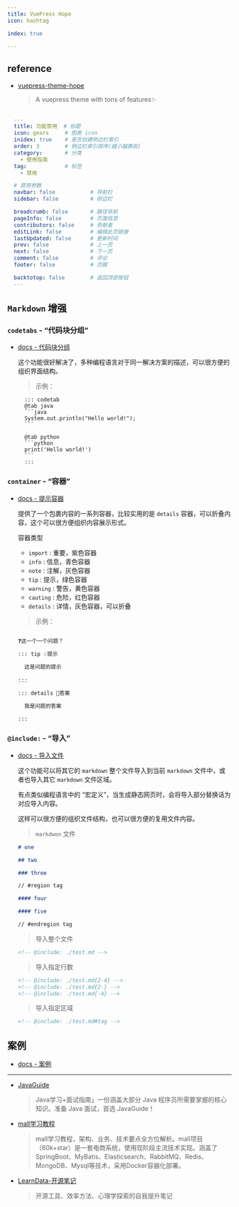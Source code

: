 ```yaml
---
title: VuePress Hope
icon: hashtag

index: true

---
```


<!-- more -->

## reference

- [vuepress-theme-hope](https://github.com/vuepress-theme-hope/vuepress-theme-hope)
  > A vuepress theme with tons of features✨

##

```yml
  ---
  title: 功能禁用  # 标题
  icon: gears     # 图表 icon
  inidex: true    # 是否创建侧边栏索引     
  order: 3        # 侧边栏索引排序(越小越靠前)
  category:       # 分类
    - 使用指南
  tag:            # 标签
    - 禁用

  # 禁用参数
  navbar: false           # 导航栏       
  sidebar: false          # 侧边栏

  breadcrumb: false       # 路径导航
  pageInfo: false         # 页面信息
  contributors: false     # 贡献者
  editLink: false         # 编辑此页链接
  lastUpdated: false      # 更新时间
  prev: false             # 上一页
  next: false             # 下一页
  comment: false          # 评论
  footer: false           # 页脚

  backtotop: false        # 返回顶部按钮
  ---
  ```

## `Markdown` 增强 

### `codetabs` - “代码块分组”

- [docs - 代码块分组](https://theme-hope.vuejs.press/zh/guide/markdown/code-tabs.html)

  这个功能很好解决了，多种编程语言对于同一解决方案的描述，可以很方便的组织界面结构。
  
  > 示例：
  
        ::: codetab
        @tab java
        ```java
        System.out.println("Hello world!");
        ```
  
        @tab python
        ```python
        print('Hello world!')
        ```
        :::

 
### `container` - “容器”

- [docs - 提示容器](https://theme-hope.vuejs.press/zh/guide/markdown/hint.html)

  提供了一个包裹内容的一系列容器，比较实用的是 `details` 容器，可以折叠内容，这个可以很方便组织内容展示形式。
  
  容器类型
  
  - `import` : 重要，紫色容器
  - `info` : 信息，青色容器
  - `note` : 注解，灰色容器
  - `tip` : 提示，绿色容器
  - `warning` : 警告，黄色容器
  - `cauting` : 危险，红色容器
  - `details` : 详情，灰色容器，可以折叠
  
  > 示例：
  
  ```md
  
  ❓这一个一个问题？
  
  ::: tip 💡提示
   
    这是问题的提示
   
  :::
  
  ::: details 💯答案
  
    我是问题的答案
  
  :::
  ```

### `@include:` - “导入”

- [docs - 导入文件](https://theme-hope.vuejs.press/zh/guide/markdown/include.html)

  这个功能可以将其它的 `markdown` 整个文件导入到当前 `markdown` 文件中，或者也导入其它 `markdown` 文件区域。
  
  有点类似编程语言中的 “宏定义”，当生成静态网页时，会将导入部分替换话为对应导入内容。
  
  这样可以很方便的组织文件结构，也可以很方便的复用文件内容。

  > `markdwon` 文件
  
  ```md test.md
  # one
  
  ## two
  
  ### three
  
  // #region tag
  
  #### four
  
  #### five
  
  // #endregion tag
  
  ```

  > 导入整个文件
  
  ```md 
  <!-- @include: ./test.md -->
  ```
  
  > 导入指定行数
  
  ```md
  <!-- @include: ./test.md{2-4} -->
  <!-- @include: ./test.md{2-} -->
  <!-- @include: ./test.md{-4} -->
  ```

  > 导入指定区域
  
  ```md
  <!-- @include: ./test.md#tag -->
  ```
  
## 案例

- [docs - 案例](https://theme-hope.vuejs.press/zh/demo/)

------

- [JavaGuide](https://javaguide.cn)
    > Java学习+面试指南」一份涵盖大部分 Java 程序员所需要掌握的核心知识。准备 Java 面试，首选 JavaGuide！
- [mall学习教程](https://www.macrozheng.com/)
    > mall学习教程，架构、业务、技术要点全方位解析。mall项目（60k+star）是一套电商系统，使用现阶段主流技术实现。涵盖了SpringBoot、MyBatis、Elasticsearch、RabbitMQ、Redis、MongoDB、Mysql等技术，采用Docker容器化部署。
- [LearnData-开源笔记](https://newzone.top/)
    > 开源工具、效率方法、心理学探索的自我提升笔记